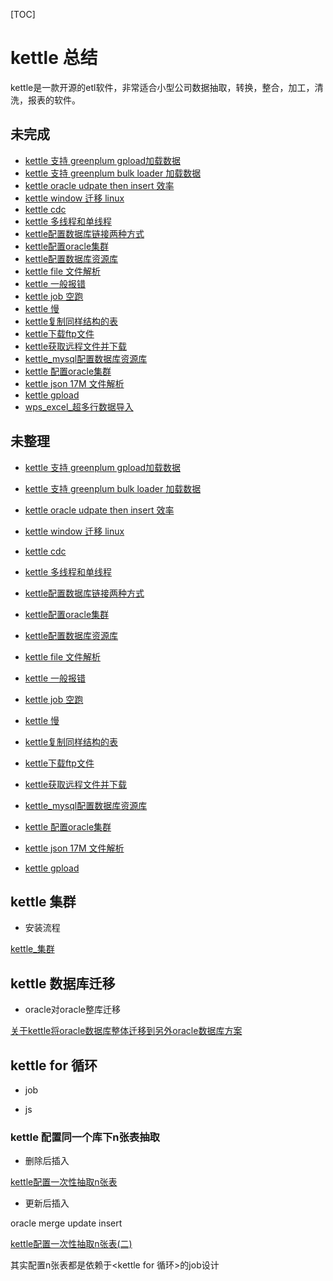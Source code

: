 [TOC]



# kettle 总结

kettle是一款开源的etl软件，非常适合小型公司数据抽取，转换，整合，加工，清洗，报表的软件。



## 未完成

- [kettle 支持 greenplum gpload加载数据](../20170504/kettle_greenplum_gpload.md)
- [kettle 支持 greenplum bulk loader 加载数据](../20170504/kettle_greenplum_bulk_loader.md)
- [kettle oracle udpate then insert 效率](../20170504/kettle_oracle_update_then_insert.md)
- [kettle window 迁移 linux](../20170504/kettle_迁移.md)
- [kettle cdc](../20170504/kettle_cdc.md)
- [kettle 多线程和单线程](../20170504/kettle_multiprocess_or_Single_Process.md)
- [kettle配置数据库链接两种方式](../20180615/kettle配置数据库链接两种方式.md)
- [kettle配置oracle集群](../20180615/kettle配置oracle集群.md)
- [kettle配置数据库资源库](../20180615/kettle配置数据库资源库.md)
- [kettle file 文件解析](../20170504/kettle_file_analysis.md)
- [kettle 一般报错](../20170504/kettle_errors.md)
- [kettle job 空跑](../20170504/kettle_job_避免空跑.md)
- [kettle 慢](../20170504/kettle_确定_效率慢_方法.md)
- [kettle复制同样结构的表](../20170504/kettle_copy_lot's_table.md)
- [kettle下载ftp文件](../20170504/kettle下载ftp文件.md)
- [kettle获取远程文件并下载](../20170504/kettle获取远程文件并下载.md)
- [kettle_mysql配置数据库资源库](../20170504/kettle_mysql_配置数据库资源库.md)
- [kettle 配置oracle集群](../img_src/kettle配置oracle集群方式.md)
- [kettle json 17M 文件解析](../20170504/kettle_17Mjson文件解析.md)
- [kettle gpload](../20170504/KETTLE_GPLOAD_LOAD.md)
- [wps_excel_超多行数据导入](../20180820/wps_excel_超多行数据导入.md)



## 未整理

- [kettle 支持 greenplum gpload加载数据](../20170504/kettle_greenplum_gpload.md)
- [kettle 支持 greenplum bulk loader 加载数据](../20170504/kettle_greenplum_bulk_loader.md)
- [kettle oracle udpate then insert 效率](../20170504/kettle_oracle_update_then_insert.md)
- [kettle window 迁移 linux](../20170504/kettle_迁移.md)
- [kettle cdc](../20170504/kettle_cdc.md)
- [kettle 多线程和单线程](../20170504/kettle_multiprocess_or_Single_Process.md)

- [kettle配置数据库链接两种方式](../20180615/kettle配置数据库链接两种方式.md)
- [kettle配置oracle集群](../20180615/kettle配置oracle集群.md)
- [kettle配置数据库资源库](../20180615/kettle配置数据库资源库.md)
- [kettle file 文件解析](../20170504/kettle_file_analysis.md)
- [kettle 一般报错](../20170504/kettle_errors.md)

- [kettle job 空跑](../20170504/kettle_job_避免空跑.md)
- [kettle 慢](../20170504/kettle_确定_效率慢_方法.md)
- [kettle复制同样结构的表](../20170504/kettle_copy_lot's_table.md)
- [kettle下载ftp文件](../20170504/kettle下载ftp文件.md)
- [kettle获取远程文件并下载](../20170504/kettle获取远程文件并下载.md)
- [kettle_mysql配置数据库资源库](../20170504/kettle_mysql_配置数据库资源库.md)
- [kettle 配置oracle集群](../img_src/kettle配置oracle集群方式.md)
- [kettle json 17M 文件解析](../20170504/kettle_17Mjson文件解析.md)
- [kettle gpload](../20170504/KETTLE_GPLOAD_LOAD.md)




## kettle 集群

- 安装流程

[kettle_集群](../20180626/kettle_集群.md)

## kettle 数据库迁移

- oracle对oracle整库迁移

[关于kettle将oracle数据库整体迁移到另外oracle数据库方案](../20180622/关于kettle将oracle数据库整体迁移到另外oracle数据库方案.md)


## kettle for 循环

- job

- js



### kettle 配置同一个库下n张表抽取

- 删除后插入

[kettle配置一次性抽取n张表](../20180616/kettle配置一次性抽取n张表.md)

- 更新后插入

oracle merge update insert

[kettle配置一次性抽取n张表(二)](../20180619/kettle配置一次性抽取n张表(二).md)


其实配置n张表都是依赖于<kettle for 循环>的job设计


